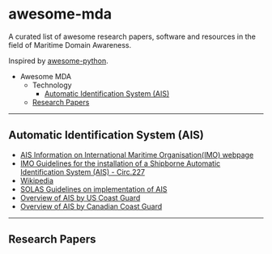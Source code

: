# awesome-mda
A curated list of awesome research papers, software and resources in the field of Maritime Domain Awareness.

Inspired by [awesome-python](https://github.com/vinta/awesome-python).

* Awesome MDA
  * Technology
    * [Automatic Identification System (AIS)](#automatic-identification-system-ais)
  <!-- * Radar -->
  <!-- * Satellite Imagery -->
  * [Research Papers](#research-papers)

---
## Automatic Identification System (AIS)
* [AIS Information on International Maritime Organisation(IMO) webpage](http://www.imo.org/en/OurWork/Safety/Navigation/Pages/AIS.aspx)
* [IMO Guidelines for the installation of a Shipborne Automatic Identification System (AIS) - Circ.227](http://www.imo.org/en/OurWork/Safety/Navigation/Documents/227.pdf)
* [Wikipedia](https://en.wikipedia.org/wiki/Automatic_identification_system)
* [SOLAS Guidelines on implementation of AIS](http://solasv.mcga.gov.uk/Annexes/Annex17.htm)
* [Overview of AIS by US Coast Guard](https://www.navcen.uscg.gov/?pageName=AISmain)
* [Overview of AIS by Canadian Coast Guard](http://www.ccg-gcc.gc.ca/eng/CCG/Maritime-Security/AIS)

---
## Research Papers
